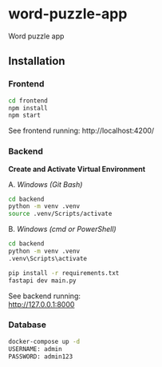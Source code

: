 # word-puzzle-app
Word puzzle app

## Installation

### Frontend  
```bash
cd frontend
npm install
npm start
```
See frontend running:
http://localhost:4200/


### Backend

**Create and Activate Virtual Environment**

A. *Windows (Git Bash)*
```bash
cd backend
python -m venv .venv
source .venv/Scripts/activate
```

B. *Windows (cmd or PowerShell)*
```bash
cd backend
python -m venv .venv
.venv\Scripts\activate
```

```bash
pip install -r requirements.txt
fastapi dev main.py
```
See backend running:  
http://127.0.0.1:8000 


### Database

```bash
docker-compose up -d
USERNAME: admin
PASSWORD: admin123

```